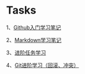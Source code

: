 # Tasks
1、[Github入门学习笔记](https://githubfast.com/antidote-for-world/Tasks/blob/de1cc92272644085eae0dd91a4875d2bbe6dc57c/Github.md)


2、[Markdown学习笔记](https://githubfast.com/antidote-for-world/Tasks/blob/6e6e50a70b7d16300bccb22fee0244f235862cda/Markdown.md)

3、[进阶任务学习](https://githubfast.com/antidote-for-world/Tasks/blob/288a82707d4c80c6f8b5712d8c1ae1d64e867410/%E8%BF%9B%E9%98%B6%E4%BB%BB%E5%8A%A1.md)

4、[Git进阶学习（回滚、冲突）](https://githubfast.com/antidote-for-world/Tasks/blob/e317101b89e5a85ba582fbbad4b6d704c2af5f77/Git%E8%BF%9B%E9%98%B6%EF%BC%88%E5%9B%9E%E6%BB%9A%E3%80%81%E5%86%B2%E7%AA%81%EF%BC%89)
